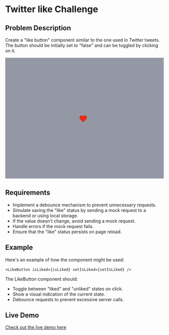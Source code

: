 # Twitter like Challenge

## Problem Description

Create a "like button" component similar to the one used in Twitter tweets. The button should be initially set to "false" and can be toggled by clicking on it.

![File Tree Demo](solutions/react-ts/public/images/demo.png)

## Requirements

- Implement a debounce mechanism to prevent unnecessary requests.
- Simulate saving the "like" status by sending a mock request to a backend or using local storage.
- If the value doesn't change, avoid sending a mock request.
- Handle errors if the mock request fails.
- Ensure that the "like" status persists on page reload.

## Example

Here's an example of how the component might be used:

```tsx
<LikeButton isLiked={isLiked} setIsLiked={setIsLiked} />
```

The LikeButton component should:

- Toggle between "liked" and "unliked" states on click.
- Show a visual indication of the current state.
- Debounce requests to prevent excessive server calls.

## Live Demo

[Check out the live demo here](#)
